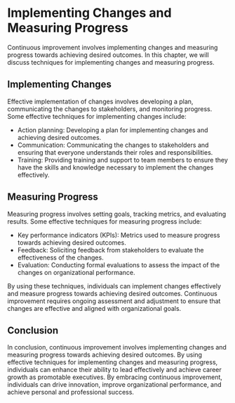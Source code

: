 Implementing Changes and Measuring Progress
==============================================================================

Continuous improvement involves implementing changes and measuring progress towards achieving desired outcomes. In this chapter, we will discuss techniques for implementing changes and measuring progress.

Implementing Changes
--------------------

Effective implementation of changes involves developing a plan, communicating the changes to stakeholders, and monitoring progress. Some effective techniques for implementing changes include:

* Action planning: Developing a plan for implementing changes and achieving desired outcomes.
* Communication: Communicating the changes to stakeholders and ensuring that everyone understands their roles and responsibilities.
* Training: Providing training and support to team members to ensure they have the skills and knowledge necessary to implement the changes effectively.

Measuring Progress
------------------

Measuring progress involves setting goals, tracking metrics, and evaluating results. Some effective techniques for measuring progress include:

* Key performance indicators (KPIs): Metrics used to measure progress towards achieving desired outcomes.
* Feedback: Soliciting feedback from stakeholders to evaluate the effectiveness of the changes.
* Evaluation: Conducting formal evaluations to assess the impact of the changes on organizational performance.

By using these techniques, individuals can implement changes effectively and measure progress towards achieving desired outcomes. Continuous improvement requires ongoing assessment and adjustment to ensure that changes are effective and aligned with organizational goals.

Conclusion
----------

In conclusion, continuous improvement involves implementing changes and measuring progress towards achieving desired outcomes. By using effective techniques for implementing changes and measuring progress, individuals can enhance their ability to lead effectively and achieve career growth as promotable executives. By embracing continuous improvement, individuals can drive innovation, improve organizational performance, and achieve personal and professional success.

